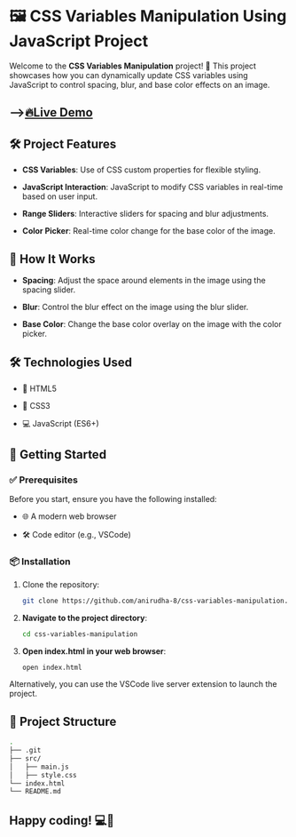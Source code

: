 # 🖼️ CSS Variables Manipulation Using JavaScript Project

Welcome to the **CSS Variables Manipulation** project! 🎨 This project showcases how you can dynamically update CSS variables using JavaScript to control spacing, blur, and base color effects on an image.

## **-->[🔥Live Demo]()**

## 🛠️ Project Features

- **CSS Variables**: Use of CSS custom properties for flexible styling.

- **JavaScript Interaction**: JavaScript to modify CSS variables in real-time based on user input.

- **Range Sliders**: Interactive sliders for spacing and blur adjustments.

- **Color Picker**: Real-time color change for the base color of the image.

## 🎯 How It Works

- **Spacing**: Adjust the space around elements in the image using the spacing slider.

- **Blur**: Control the blur effect on the image using the blur slider.

- **Base Color**: Change the base color overlay on the image with the color picker.

## 🛠️ Technologies Used

- 📝 HTML5

- 🎨 CSS3

- 💻 JavaScript (ES6+)

## 🚀 Getting Started

### ✅ Prerequisites

Before you start, ensure you have the following installed:

- 🌐 A modern web browser

- 🛠️ Code editor (e.g., VSCode)

### 📦 Installation

1. Clone the repository:

   ```bash
   git clone https://github.com/anirudha-8/css-variables-manipulation.git
   ```

2. **Navigate to the project directory**:

    ```bash
    cd css-variables-manipulation
    ```

3. **Open index.html in your web browser**:

    ```bash
    open index.html
    ```

Alternatively, you can use the VSCode live server extension to launch the project.

## 📁 Project Structure

```bash
.
├── .git
├── src/
│   ├── main.js
│   ├── style.css
└── index.html
└── README.md
```

## Happy coding! 💻🎉
